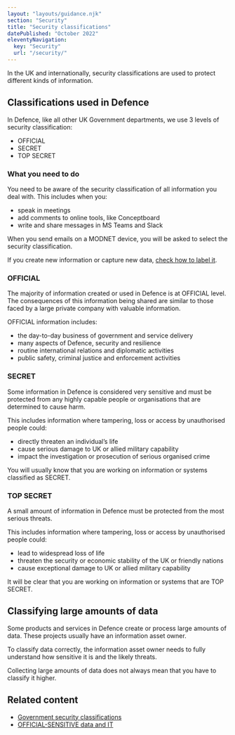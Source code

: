 ```yaml
---
layout: "layouts/guidance.njk"
section: "Security"
title: "Security classifications"
datePublished: "October 2022"
eleventyNavigation:
  key: "Security"
  url: "/security/"
---
```


In the UK and internationally, security classifications are used to protect different kinds of information.

## Classifications used in Defence

In Defence, like all other UK Government departments, we use 3 levels of security classification:

- OFFICIAL
- SECRET
- TOP SECRET

### What you need to do

You need to be aware of the security classification of all information you deal with. This includes when you:

- speak in meetings
- add comments to online tools, like Conceptboard
- write and share messages in MS Teams and Slack

When you send emails on a MODNET device, you will be asked to select the security classification.

If you create new information or capture new data, [check how to label it](/security/how-to-label-information/).

### OFFICIAL

The majority of information created or used in Defence is at OFFICIAL level. The consequences of this information being shared are similar to those faced by a large private company with valuable information.

OFFICIAL information includes:

- the day-to-day business of government and service delivery
- many aspects of Defence, security and resilience
- routine international relations and diplomatic activities
- public safety, criminal justice and enforcement activities

### SECRET

Some information in Defence is considered very sensitive and must be protected from any highly capable people or organisations that are determined to cause harm.

This includes information where tampering, loss or access by unauthorised people could:

- directly threaten an individual’s life
- cause serious damage to UK or allied military capability
- impact the investigation or prosecution of serious organised crime

You will usually know that you are working on information or systems classified as SECRET.

### TOP SECRET

A small amount of information in Defence must be protected from the most serious threats.

This includes information where tampering, loss or access by unauthorised people could:

- lead to widespread loss of life
- threaten the security or economic stability of the UK or friendly nations
- cause exceptional damage to UK or allied military capability

It will be clear that you are working on information or systems that are TOP SECRET.


## Classifying large amounts of data

Some products and services in Defence create or process large amounts of data. These projects usually have an information asset owner. 

To classify data correctly, the information asset owner needs to fully understand how sensitive it is and the likely threats. 

Collecting large amounts of data does not always mean that you have to classify it higher. 

## Related content

- [Government security classifications](https://www.gov.uk/government/publications/government-security-classifications)
- [OFFICIAL-SENSITIVE data and IT](https://www.gov.uk/guidance/official-sensitive-data-and-it)
